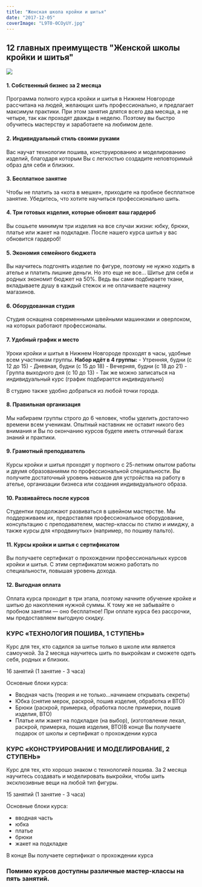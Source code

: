 ```yaml
---
title: "Женская школа кройки и шитья"
date: "2017-12-05"
coverImage: "L9T0-0COyUY.jpg"
---
```


## 12 главных преимуществ "Женской школы кройки и шитья"

![](./images/1.png)

#### 1\. Собственный бизнес за 2 месяца

Программа полного курса кройки и шитья в Нижнем Новгороде рассчитана на людей, желающих шить профессионально, и предлагает максимум практики. При этом занятия длятся всего два месяца, а не четыре, так как проходят дважды в неделю. Поэтому вы быстро обучитесь мастерству и заработаете на любимом деле.

#### 2\. Индивидуальный стиль своими руками

Вас научат технологии пошива, конструированию и моделированию изделий, благодаря которым Вы с легкостью создадите неповторимый образ для себя и близких.

#### 3\. Бесплатное занятие

Чтобы не платить за «кота в мешке», приходите на пробное бесплатное занятие. Убедитесь, что хотите научиться профессионально шить.

#### 4\. Три готовых изделия, которые обновят ваш гардероб

Вы сошьете минимум три изделия на все случаи жизни: юбку, брюки, платье или жакет на подкладке. После нашего курса шитья у вас обновится гардероб!

#### 5\. Экономия семейного бюджета

Вы научитесь подгонять изделие по фигуре, поэтому не нужно ходить в ателье и платить лишние деньги. Но это еще не все... Шитье для себя и родных экономит бюджет на 50%. Ведь вы сами подбираете ткани, вкладываете душу в каждый стежок и не оплачиваете наценку магазинов.

#### 6\. Оборудованная студия

Студия оснащена современными швейными машинками и оверлоком, на которых работают профессионалы.

#### 7\. Удобный график и место

Уроки кройки и шитья в Нижнем Новгороде проходят в часы, удобные всем участникам группы. **Набор идёт в 4 группы:** - Утренняя, будни (с 12 до 15) - Дневная, будни (с 15 до 18) - Вечерняя, будни (с 18 до 21) - Группа выходного дня (с 10 до 13) - Так же можно записаться на индивидуальный курс (график подбирается индивидуально)

В студию также удобно добраться из любой точки города.

#### 8\. Правильная организация

Мы набираем группы строго до 6 человек, чтобы уделить достаточно времени всем ученикам. Опытный наставник не оставит никого без внимания и Вы по окончанию курсов будете иметь отличный багаж знаний и практики.

#### 9\. Грамотный преподаватель

Курсы кройки и шитья проходят у портного с 25-летним опытом работы и двумя образованиями по профессиональной специальности. Вы получите достаточный уровень навыков для устройства на работу в ателье, организации бизнеса или создания индивидуального образа.

#### 10\. Развивайтесь после курсов

Студентки продолжают развиваться в швейном мастерстве. Мы поддерживаем их, предоставляя профессиональное оборудование, консультацию с преподавателем, мастер-классы по стилю и имиджу, а также курсы для «продвинутых» (например, по пошиву пальто).

#### 11\. Курсы кройки и шитья с сертификатом

Вы получаете сертификат о прохождении профессиональных курсов кройки и шитья. С этим сертификатом можно работать по специальности, повышая уровень дохода.

#### 12\. Выгодная оплата

Оплата курса проходит в три этапа, поэтому начните обучение кройке и шитью до накопления нужной суммы. К тому же не забывайте о пробном занятии — оно бесплатное! При оплате курса без рассрочки, мы предоставляем выгодную скидку.

### КУРС «ТЕХНОЛОГИЯ ПОШИВА, 1 СТУПЕНЬ»

Курс для тех, кто садился за шитье только в школе или является самоучкой. За 2 месяца научитесь шить по выкройкам и сможете одеть себя, родных и близких.

16 занятий (1 занятие - 3 часа)

Основные блоки курса:

- Вводная часть (теория и не только…начинаем открывать секреты)
- Юбка (снятие мерок, раскрой, пошив изделия, обработка и ВТО)
- Брюки (раскрой, примерка, обработка после примерки, пошив изделия, ВТО)
- Платье или жакет на подкладке (на выбор), (изготовление лекал, раскрой, примерка, пошив изделия, ВТО)В конце Вы получаете подарок от школы и сертификат о прохождении курса

### КУРС «КОНСТРУИРОВАНИЕ И МОДЕЛИРОВАНИЕ, 2 СТУПЕНЬ»

Курс для тех, кто хорошо знаком с технологией пошива. За 2 месяца научитесь создавать и моделировать выкройки, чтобы шить эксклюзивные вещи на любой тип фигуры.

15 занятий (1 занятие - 3 часа)

Основные блоки курса:

- вводная часть
- юбка
- платье
- брюки
- жакет на подкладке

В конце Вы получаете сертификат о прохождении курса

### Помимо курсов доступны различные мастер-классы на пять занятий.
